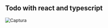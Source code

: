 
## Todo with react and typescript
![Captura](https://user-images.githubusercontent.com/43302778/80149234-ad70fc00-858c-11ea-9247-ee53f71bb1c1.JPG)
